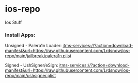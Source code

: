 # ios-repo
Ios Stuff

### Install Apps:
Unsigned - Palera1n Loader: <itms-services://?action=download-manifest&url=https://raw.githubusercontent.com/Lrdsnow/ios-repo/main/jailbreak/palera1n.plist>

Signed - UshSigner/eSign: <itms-services://?action=download-manifest&url=https://raw.githubusercontent.com/Lrdsnow/ios-repo/main/ushsigner.plist>
